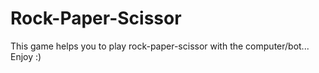 # Rock-Paper-Scissor
This game helps you to play rock-paper-scissor with the computer/bot...
Enjoy :)
